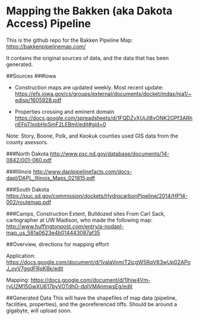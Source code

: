 # Mapping the Bakken (aka Dakota Access) Pipeline

This is the github repo for the Bakken Pipeline Map:
https://bakkenpipelinemap.com/

It contains the original sources of data, and the data that has been generated.



##Sources
###Iowa
- Construction maps are updated weekly. Most recent update:
https://efs.iowa.gov/cs/groups/external/documents/docket/mdax/nja1/~edisp/1605928.pdf

- Properties crossing and eminent domain
https://docs.google.com/spreadsheets/d/1FQDZyXUjJI8vONK2GPf3ARhnEFpTIxobHoSmF2LEBmI/edit#gid=0

Note: Story, Boone, Polk, and Keokuk counties used GIS data from the county asessors.

###North Dakota
http://www.psc.nd.gov/database/documents/14-0842/001-060.pdf

###Illinois
http://www.daplpipelinefacts.com/docs-dapl/DAPL_Illinois_Maps_021815.pdf

###South Dakota
https://puc.sd.gov/commission/dockets/HydrocarbonPipeline/2014/HP14-002/routemap.pdf

###Camps, Construction Extent, Bulldozed sites
From Carl Sack, cartographer at UW Madison, who made the following map:
http://www.huffingtonpost.com/entry/a-nodapl-map_us_581a0623e4b014443087af35

##Overview, directions for mapping effort

Application:
https://docs.google.com/document/d/1vaIaVomiT2icgW5RqV83wUp02APoJ_oyV7ggdFRpK8k/edit

Mapping:
https://docs.google.com/document/d/1Ihiw4Vm-ryU2M15GwXU617byVOTdhO-dqIVMAnmwsEg/edit

##Generated Data
This will have the shapefiles of map data (pipeline, facilities, properties), and the georeferenced tiffs. Should be around a gigabyte, will upload soon.

